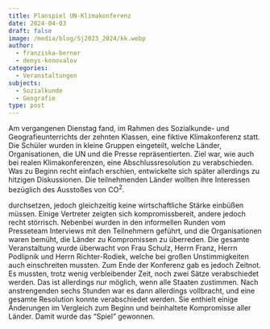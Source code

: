 ```yaml
---
title: Planspiel UN-Klimakonferenz
date: 2024-04-03
draft: false
image: /media/blog/Sj2023_2024/kk.webp
author:
  - franziska-berner
  - denys-konovalov
categories:
  - Veranstaltungen
subjects:
  - Sozialkunde
  - Geografie
type: post
---
```

Am vergangenen Dienstag fand, im Rahmen des Sozialkunde- und Geografieunterrichts der zehnten Klassen, eine fiktive Klimakonferenz statt. Die Schüler wurden in kleine Gruppen eingeteilt, welche Länder, Organisationen, die UN und die Presse repräsentierten. Ziel war, wie auch bei realen Klimakonferenzen, eine Abschlussresolution zu verabschieden. Was zu Beginn recht einfach erschien, entwickelte sich später allerdings zu hitzigen Diskussionen. Die teilnehmenden Länder wollten ihre Interessen bezüglich des Ausstoßes von CO<sup>2</sup>.

durchsetzen, jedoch gleichzeitig keine wirtschaftliche Stärke einbüßen müssen. Einige Vertreter zeigten sich kompromissbereit, andere jedoch recht störrisch. Nebenbei wurden in den informellen Runden vom Presseteam Interviews mit den Teilnehmern geführt, und die Organisationen waren bemüht, die Länder zu Kompromissen zu überreden. Die gesamte Veranstaltung wurde überwacht von Frau Schulz, Herrn Franz, Herrn Podlipnik und Herrn Richter-Rodiek, welche bei großen Unstimmigkeiten auch einschreiten mussten. Zum Ende der Konferenz gab es jedoch Zeitnot. Es mussten, trotz wenig verbleibender Zeit, noch zwei Sätze verabschiedet werden. Das ist allerdings nur möglich, wenn alle Staaten zustimmen. Nach anstrengenden sechs Stunden war es dann allerdings vollbracht, und eine gesamte Resolution konnte verabschiedet werden. Sie enthielt einige Änderungen im Vergleich zum Beginn und beinhaltete Kompromisse aller Länder. Damit wurde das “Spiel” gewonnen.

